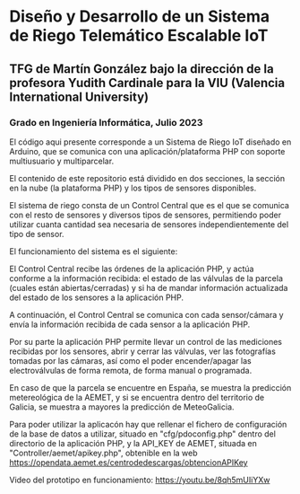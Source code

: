 # Diseño y Desarrollo de un Sistema de Riego Telemático Escalable IoT

## TFG de Martín González bajo la dirección de la profesora Yudith Cardinale para la VIU (Valencia International University)

### Grado en Ingeniería Informática, Julio 2023

El código aqui presente corresponde a un Sistema de Riego IoT diseñado en Arduino, que se comunica con una aplicación/plataforma PHP con soporte multiusuario y multiparcelar.

El contenido de este repositorio está dividido en dos secciones, la sección en la nube (la plataforma PHP) y los tipos de sensores disponibles.

El sistema de riego consta de un Control Central que es el que se comunica con el resto de sensores y diversos tipos de sensores, permitiendo poder utilizar cuanta cantidad sea necesaria de sensores independientemente del tipo de sensor.

El funcionamiento del sistema es el siguiente:

El Control Central recibe las órdenes de la aplicación PHP, y actúa conforme a la información recibida: el estado de las válvulas de la parcela (cuales están abiertas/cerradas) y si ha de mandar información actualizada del estado de los sensores a la aplicación PHP.

A continuación, el Control Central se comunica con cada sensor/cámara y envía la información recibida de cada sensor a la aplicación PHP.

Por su parte la aplicación PHP permite llevar un control de las mediciones recibidas por los sensores, abrir y cerrar las válvulas, ver las fotografías tomadas por las cámaras, así como el poder encender/apagar las electroválvulas de forma remota, de forma manual o programada.

En caso de que la parcela se encuentre en España, se muestra la predicción metereológica de la AEMET, y si se encuentra dentro del territorio de Galicia, se muestra a mayores la predicción de MeteoGalicia.

Para poder utilizar la aplicacón hay que rellenar el fichero de configuración de la base de datos a utilizar, situado en "cfg/pdoconfig.php" dentro del directorio de la aplicación PHP, y la API_KEY de AEMET, situada en "Controller/aemet/apikey.php", obtenible en la web https://opendata.aemet.es/centrodedescargas/obtencionAPIKey

Video del prototipo en funcionamiento: https://youtu.be/8qh5mUIiYXw
